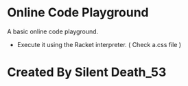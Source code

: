 # Online Code Playground
A basic online code playground.

- Execute it using the Racket interpreter. ( Check a.css file )

# Created By Silent Death_53
